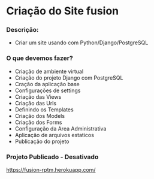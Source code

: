 # Criação do Site fusion

### Descrição:

- Criar um site usando com Python/Django/PostgreSQL


### O que devemos fazer?
- Criação de ambiente virtual
- Criação do projeto Django com PostgreSQL
- Cração da aplicação base
- Configurações de settings
- Criação das Views
- Criação das Urls
- Definindo os Templates
- Criação dos Models
- Criação dos Forms
- Configuração da Area Administrativa
- Aplicação de arquivos estaticos
- Publicação do projeto

### Projeto Publicado - Desativado
https://fusion-rptm.herokuapp.com/
